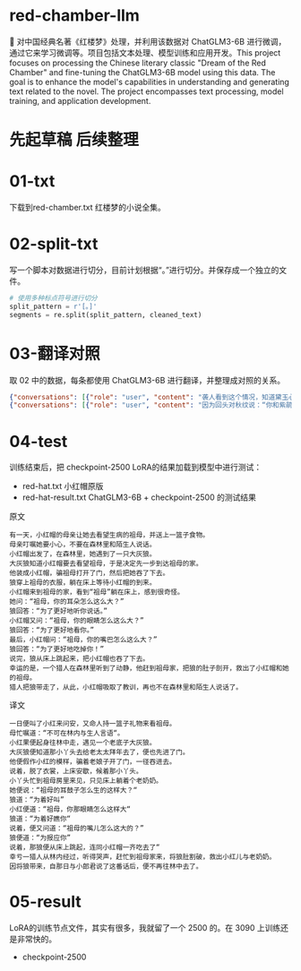 # red-chamber-llm
🚧 对中国经典名著《红楼梦》处理，并利用该数据对 ChatGLM3-6B 进行微调，通过它来学习微调等。项目包括文本处理、模型训练和应用开发。This project focuses on processing the Chinese literary classic "Dream of the Red Chamber" and fine-tuning the ChatGLM3-6B model using this data. The goal is to enhance the model's capabilities in understanding and generating text related to the novel. The project encompasses text processing, model training, and application development.


# 先起草稿 后续整理


# 01-txt
下载到red-chamber.txt 红楼梦的小说全集。


# 02-split-txt
写一个脚本对数据进行切分，目前计划根据“。”进行切分。并保存成一个独立的文件。
```python
# 使用多种标点符号进行切分
split_pattern = r'[。]'
segments = re.split(split_pattern, cleaned_text)
```

# 03-翻译对照
取 02 中的数据，每条都使用 ChatGLM3-6B 进行翻译，并整理成对照的关系。


```json lines
{"conversations": [{"role": "user", "content": "袭人看到这个情况，知道黛玉心里很困惑，就像宝玉一样。于是她对紫鹃说：“黛玉刚才病了，我让秋纹妹妹扶她回去休息一下。”"}, {"role": "assistant", "content": "袭人见了这样，知道黛玉此时心中迷惑，和宝玉一样，因悄和紫鹃说道：“姑娘才好了，我叫秋纹妹妹同着你搀回姑娘，歇歇去罢"}]}
{"conversations": [{"role": "user", "content": "因为回头对秋纹说：“你和紫鹃姐姐送林姑娘去吧，你不能乱说话哦。”"}, {"role": "assistant", "content": "”因回头向秋纹道：“你和紫鹃姐姐送林姑娘去罢，你可别混说话"}]}
```

# 04-test
训练结束后，把 checkpoint-2500 LoRA的结果加载到模型中进行测试：

- red-hat.txt 小红帽原版
- red-hat-result.txt ChatGLM3-6B + checkpoint-2500 的测试结果


原文
```
有一天，小红帽的母亲让她去看望生病的祖母，并送上一篮子食物。
母亲叮嘱她要小心，不要在森林里和陌生人说话。
小红帽出发了，在森林里，她遇到了一只大灰狼。
大灰狼知道小红帽要去看望祖母，于是决定先一步到达祖母的家。
他装成小红帽，骗祖母打开了门，然后把她吞了下去。
狼穿上祖母的衣服，躺在床上等待小红帽的到来。
小红帽来到祖母的家，看到“祖母”躺在床上，感到很奇怪。
她问：“祖母，你的耳朵怎么这么大？”
狼回答：“为了更好地听你说话。”
小红帽又问：“祖母，你的眼睛怎么这么大？”
狼回答：“为了更好地看你。”
最后，小红帽问：“祖母，你的嘴巴怎么这么大？”
狼回答：“为了更好地吃掉你！”
说完，狼从床上跳起来，把小红帽也吞了下去。
幸运的是，一个猎人在森林里听到了动静，他赶到祖母家，把狼的肚子剖开，救出了小红帽和她的祖母。
猎人把狼带走了，从此，小红帽吸取了教训，再也不在森林里和陌生人说话了。

```

译文
```
一日便叫了小红来问安，又命人持一篮子礼物来看祖母。
母忙嘱道：“不可在林内与生人言语“。
小红果便起身往林中走，遇见一个老底子大灰狼。
大灰狼便知道那小丫头去给老太太拜年去了，便也先进了门。
他便假作小红的模样，骗着老娘子开了门，一径吞进去。
说着，脱了衣裳，上床安歇，候着那小丫头。
小丫头忙到祖母房里来见，只见床上躺着个老奶奶。
她便说：“祖母的耳鼓子怎么生的这样大？“
狼道：“为着好叫”
小红便道：“祖母，你那眼睛怎么这样大“
狼道：“为着好瞧你“
说着，便又问道：“祖母的嘴儿怎么这大的？”
狼便道：“为报应你”
说着，那狼便从床上跳起，连同小红帽一齐吃去了“
幸亏一猎人从林内经过，听得哭声，赶忙到祖母家来，将狼肚割破，救出小红儿与老奶奶。
因将狼带来，自那日与小郎君说了这番话后，便不再往林中去了。
```

# 05-result
LoRA的训练节点文件，其实有很多，我就留了一个 2500 的。在 3090 上训练还是非常快的。

- checkpoint-2500

